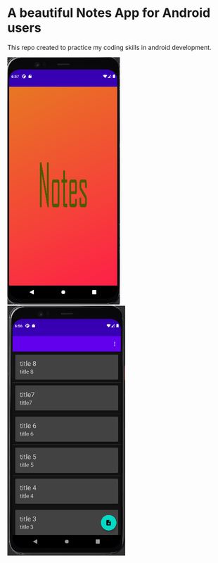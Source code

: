 # A beautiful Notes App for Android users

This repo created to practice my coding skills in android development.

<img src="https://github.com/rawaha-coder/Notes/blob/main/note%200.png" />

<img src="https://github.com/rawaha-coder/Notes/blob/main/note%201.png" />


